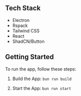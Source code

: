 
## Tech Stack
- Electron 
- Rspack 
- Tailwind CSS 
- React 
- ShadCN/Button 

## Getting Started

To run the app, follow these steps:

1. Build the App:
`bun run build`

2. Start the App:
`bun run start`

